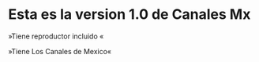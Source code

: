 # Esta es la version 1.0 de Canales Mx 
»Tiene reproductor incluido «

»Tiene Los Canales de Mexico«
